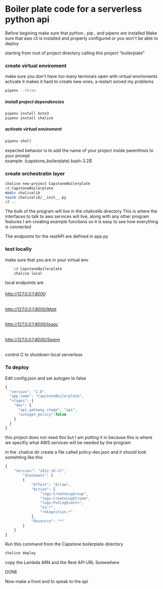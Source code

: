 # Boiler plate code for a serverless python api 

Before begining make sure that python , pip , and pipenv are installed
Make sure that aws cli is installed and properly configured or you won't be able to deploy 

starting from root of project directory calling this project "boilerplate"

### create virtual enviroment 
make sure you don't have too many terminals open with virtual enviroments activate
it makes it hard to create new ones, a restart solved my problems 
```bash
pipenv --three 
```
##### install project dependencies 
```bash
pipenv install boto3
pipenv install chalice 
```
##### activate virtual enviroment 
```bash
pipenv shell
```
expected behavior is to add the name of your project inside parenthisis to your prompt\
example: (capstone_boilerplate) bash-3.2$ 

### create orchestratin layer 
```bash
chalice new-project CapstoneBoilerplate
cd CapstoneBoilerplate 
mkdir chalicelib
touch chalicelib/__init__.py
cd ..
```

The bulk of the program will live in the chalicelib directory
This is where the interfaces to talk to aws services will live, along with any other program features
I am creating example functions so it is easy to see how everything is connected

The endpoints for the restAPI are defined in app.py


### test locally 
make sure that you are in your virtual env 
```bash     
    cd CapstoneBoilerplate
    chalice local 
```
local endpoints are 
###### http://127.0.0.1:8000
###### http://127.0.0.1:8000/Matt
###### http://127.0.0.1:8000/Isaac
###### http://127.0.0.1:8000/Seann 

control C to shutdown local serverless

### To deploy 
Edit config.json and set autogen to false
```javascript 
{
  "version": "2.0",
  "app_name": "CapstoneBoilerplate",
  "stages": {
    "dev": {
      "api_gateway_stage": "api",
      "autogen_policy":false
    }
  }
}
```
this project does not need this but I am putting it in because this is where we specifiy what AWS services will be needed by the program

in the .chalice dir create a file called policy-dev.json and it should look somehting like this 
```javascript
{
    "Version": "2012-10-17",
        "Statement": [
        {
            "Effect": "Allow",
            "Action": [
                "logs:CreateLogGroup",
                "logs:CreateLogStream",
                "logs:PutLogEvents",
                "s3:*",
                "rekognition:*"
            ],
            "Resource": "*"
        }
    ]
}
```

Run this command from the Capstone boilerplate directory
```bash
chalice deploy 
```
    
copy the Lambda ARN and the Rest API URL Somewhere 

DONE 

Now make a front end to speak to the api




